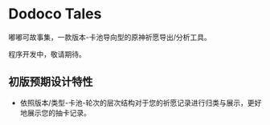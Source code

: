 # Dodoco Tales

嘟嘟可故事集，一款版本-卡池导向型的原神祈愿导出/分析工具。

程序开发中，敬请期待。

## 初版预期设计特性

- 依照版本/类型-卡池-轮次的层次结构对于您的祈愿记录进行归类与展示，更好地展示您的抽卡记录。
